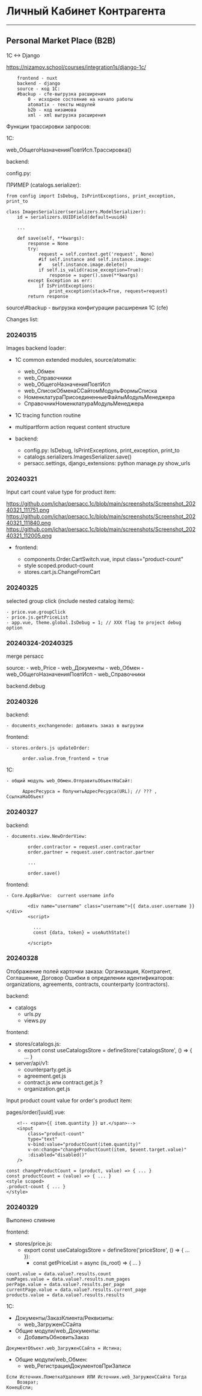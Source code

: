 # Личный Кабинет Контрагента
--------------------------
## Personal Market Place (B2B)

1C <-> Django

https://nizamov.school/courses/integration1s/django-1c/
```
	frontend - nuxt
	backend - django
	source - код 1С:
	#backup - cfe-выгрузка расширения
		0 - исходное состояние на начало работы
		atomatix - тексты модулей
		b2b - код низамова
		xml - xml выгрузка расширения
```
Функции трассировки запросов:

1С:

web_ОбщегоНазначенияПовтИсп.Трассировка()

backend:

config.py:

ПРИМЕР (catalogs.serializer):
```
from config import IsDebug, IsPrintExceptions, print_exception, print_to

class ImagesSerializer(serializers.ModelSerializer):
    id = serializers.UUIDField(default=uuid4)

    ...

    def save(self, **kwargs):
        response = None
        try:
            request = self.context.get('request', None)
            #if self.instance and self.instance.image:
            #    self.instance.image.delete()
            if self.is_valid(raise_exception=True):
                response = super().save(**kwargs)
        except Exception as err:
            if IsPrintExceptions:
                print_exception(stack=True, request=request)
        return response
```
source\\#backup - выгрузка конфигурации расширения 1С (cfe)

Changes list:

### 20240315

Images backend loader:

- 1C common extended modules, source/atomatix: 
	- web_Обмен
	- web_Справочники
	- web_ОбщегоНазначенияПовтИсп
	- web_СписокОбменаССайтомМодульФормыСписка
	- НоменклатураПрисоединенныеФайлыМодульМенеджера
	- СправочникНоменклатураМодульМенеджера

- 1C tracing function routine 
- multipartform action request content structure

- backend:
	- config.py: IsDebug, IsPrintExceptions, print_exception, print_to
	- catalogs.serializers.ImagesSerializer.save()
	- persacc.settings, django_extensions: python manage.py show_urls

### 20240321

Input cart count value type for product item: 

https://github.com/ichar/persacc.1c/blob/main/screenshots/Screenshot_20240321_111751.png
https://github.com/ichar/persacc.1c/blob/main/screenshots/Screenshot_20240321_111840.png
https://github.com/ichar/persacc.1c/blob/main/screenshots/Screenshot_20240321_112005.png

- frontend:

	- components.Order.CartSwitch.vue, input class="product-count"
	- style scoped.product-count
	- stores.cart.js.ChangeFromCart


### 20240325

selected group click (include nested catalog items):

	- price.vue.groupClick
	- price.js.getPriceList
	- app.vue, theme.global.IsDebug = 1; // XXX flag to project debug option

### 20240324-20240325

merge persacc

source:
	- web_Price
	- web_Документы
	- web_Обмен
	- web_ОбщегоНазначенияПовтИсп
	- web_Справочники

backend.debug

### 20240326

backend:

	- documents_exchangenode: добавить заказ в выгрузки

frontend:

	- stores.orders.js updateOrder:
```
      order.value.from_frontend = true
```
1С:

	- общий модуль web_Обмен.ОтправитьОбъектНаСайт:
```
      АдресРесурса = ПолучитьАдресРесурса(URL); // ??? , СсылкаНаОбъект
```     

### 20240327

backend:

	- documents.view.NewOrderView:
```        
        order.contractor = request.user.contractor
        order.partner = request.user.contractor.partner
        
        ...
        
        order.save()
``` 
 frontend:
 
	- Core.AppBarVue:  current username info
```
        <div name="username" class="username">{{ data.user.username }}</div>
        <script>

          ...
          const {data, token} = useAuthState()

        </script>
``` 

### 20240328

Отображение полей карточки заказа: Организация, Контрагент, Соглашение, Договор
Ошибки в определении идентификаторов: organizations, agreements, contracts, counterparty (contractors).

backend:
- catalogs
	- urls.py
	- views.py

frontend:
- stores/catalogs.js:
	- export const useCatalogsStore = defineStore('catalogsStore', () => { ... }
- server/api/v1:
	- counterparty.get.js
	- agreement.get.js
	- contract.js или contract.get.js ?
	- organization.get.js

Input product count value for order's product item: 

pages/order/[uuid].vue:
```
	<!-- <span>{{ item.quantity }} шт.</span>-->
	<input
		class="product-count"
		type="text"
		v-bind:value="productCount(item.quantity)"
		v-on:change="changeProductCount(item, $event.target.value)"
		:disabled="disabled()"
	/>

const changeProductCount = (product, value) => { ... }
const productCount = (value) => { ... }
<style scoped>
.product-count { ... }
</style>
```

### 20240329

Выполено слияние

frontend:
- stores/price.js:
	- export const useCatalogsStore = defineStore('priceStore', () => { ... }):
        - const getPriceList = async (is_root) => { ... }
```
count.value = data.value?.results.count
numPages.value = data.value?.results.num_pages
perPage.value = data.value?.results.per_page
currentPage.value = data.value?.results.current_page
products.value = data.value?.results.results
```

1C:
- Документы/ЗаказКлиента/Реквизиты:
    - web_ЗагруженССайта
- Общие модули/web_Документы:
    - ДобавитьОбновитьЗаказ
```
ДокументОбъект.web_ЗагруженССайта = Истина;
```
- Общие модули/web_Обмен:
    - web_РегистрацияДокументовПриЗаписи
```
Если Источник.ПометкаУдаления ИЛИ Источник.web_ЗагруженССайта Тогда
	Возврат;
КонецЕсли;
```
